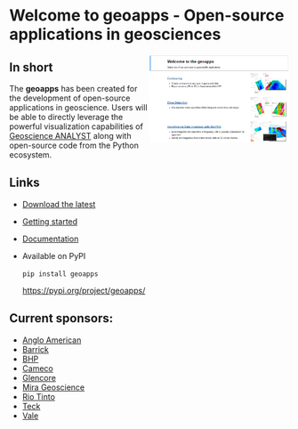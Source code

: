 Welcome to **geoapps** - Open-source applications in geosciences
================================================================

<img align="right" width="50%" src="./docs/images/apps_index.png">

In short
--------

The **geoapps** has been created for the development of open-source
applications in geoscience. Users will be able to directly leverage
the powerful visualization capabilities of [Geoscience ANALYST](https://mirageoscience.com/mining-industry-software/geoscience-analyst/)
along with open-source code from the Python ecosystem.

Links
-----

- [Download the latest](https://github.com/MiraGeoscience/geoapps/archive/develop.zip)
- [Getting started](https://geoapps.readthedocs.io/en/latest/content/installation.html#installation)
- [Documentation](https://geoapps.readthedocs.io/en/latest/index.html)
- Available on PyPI

  ```pip install geoapps```
  
  https://pypi.org/project/geoapps/


Current sponsors:
-----------------

- [Anglo American](http://www.angloamerican.ca/)
- [Barrick](https://www.barrick.com/English/home/default.aspx)
- [BHP](https://www.bhp.com/)
- [Cameco](https://www.cameco.com/)
- [Glencore](https://www.glencore.com/)
- [Mira Geoscience](https://mirageoscience.com/)
- [Rio Tinto](https://www.riotinto.com/en)
- [Teck](https://www.teck.com/)
- [Vale](http://www.vale.com/canada/EN/Pages/default.aspx)


